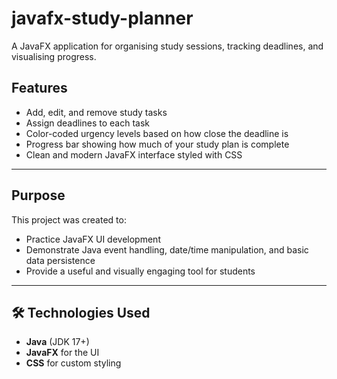 # javafx-study-planner
A JavaFX application for organising study sessions, tracking deadlines, and visualising progress.


##  Features
- Add, edit, and remove study tasks
- Assign deadlines to each task
- Color-coded urgency levels based on how close the deadline is
- Progress bar showing how much of your study plan is complete
- Clean and modern JavaFX interface styled with CSS

---

##  Purpose
This project was created to:
- Practice JavaFX UI development
- Demonstrate Java event handling, date/time manipulation, and basic data persistence
- Provide a useful and visually engaging tool for students

---

## 🛠 Technologies Used
- **Java** (JDK 17+)
- **JavaFX** for the UI
- **CSS** for custom styling
